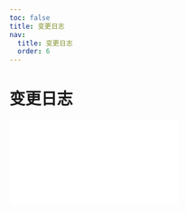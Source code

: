 ```yaml
---
toc: false
title: 变更日志
nav:
  title: 变更日志
  order: 6
---
```


# 变更日志

<embed src="../../CHANGELOG.md#L5-L99999"></embed>
